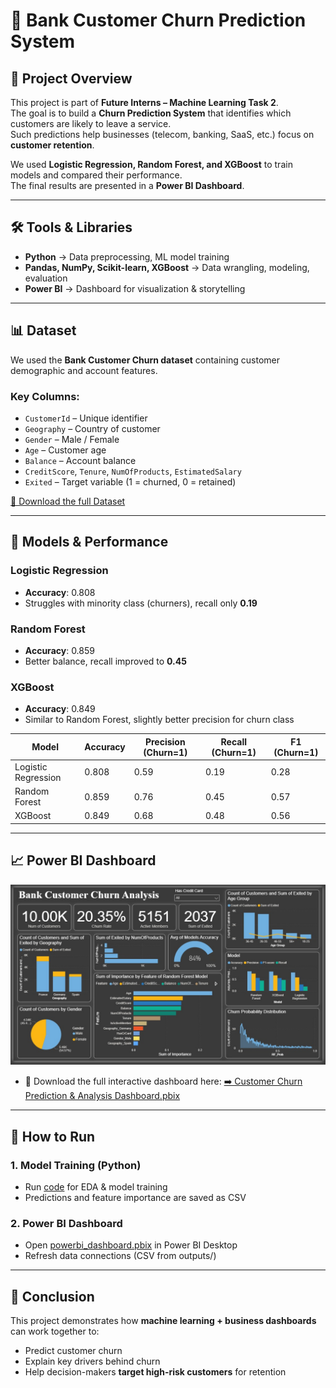# 🚀 Bank Customer Churn Prediction System

## 📌 Project Overview
This project is part of **Future Interns – Machine Learning Task 2**.  
The goal is to build a **Churn Prediction System** that identifies which customers are likely to leave a service.  
Such predictions help businesses (telecom, banking, SaaS, etc.) focus on **customer retention**.

We used **Logistic Regression, Random Forest, and XGBoost** to train models and compared their performance.  
The final results are presented in a **Power BI Dashboard**.

---

## 🛠️ Tools & Libraries
- **Python** → Data preprocessing, ML model training  
- **Pandas, NumPy, Scikit-learn, XGBoost** → Data wrangling, modeling, evaluation  
- **Power BI** → Dashboard for visualization & storytelling
  
---

## 📊 Dataset
We used the **Bank Customer Churn dataset** containing customer demographic and account features.

### Key Columns:
- `CustomerId` – Unique identifier  
- `Geography` – Country of customer  
- `Gender` – Male / Female  
- `Age` – Customer age  
- `Balance` – Account balance  
- `CreditScore`, `Tenure`, `NumOfProducts`, `EstimatedSalary`  
- `Exited` – Target variable (1 = churned, 0 = retained)
  
[📂 Download the full Dataset](https://www.kaggle.com/datasets/adammaus/predicting-churn-for-bank-customers)
  
---


## 🤖 Models & Performance

### Logistic Regression
- **Accuracy**: 0.808  
- Struggles with minority class (churners), recall only **0.19**

### Random Forest
- **Accuracy**: 0.859  
- Better balance, recall improved to **0.45**

### XGBoost
- **Accuracy**: 0.849  
- Similar to Random Forest, slightly better precision for churn class  

| Model               | Accuracy | Precision (Churn=1) | Recall (Churn=1) | F1 (Churn=1) |
|----------------------|----------|---------------------|------------------|--------------|
| Logistic Regression  | 0.808    | 0.59                | 0.19             | 0.28         |
| Random Forest        | 0.859    | 0.76                | 0.45             | 0.57         |
| XGBoost              | 0.849    | 0.68                | 0.48             | 0.56         |

---

## 📈 Power BI Dashboard
![Churn Dashboard](Dashboard.png)
- 📂 Download the full interactive dashboard here:
[➡️ Customer Churn Prediction & Analysis Dashboard.pbix](churn_dashboard.pbix)


---


## 📌 How to Run

### 1. Model Training (Python)
- Run [code](churn_code.ipynb) for EDA & model training  
- Predictions and feature importance are saved as CSV  

### 2. Power BI Dashboard
- Open [powerbi_dashboard.pbix](churn_dashboard.pbix) in Power BI Desktop  
- Refresh data connections (CSV from outputs/)  

---

## 📜 Conclusion
This project demonstrates how **machine learning + business dashboards** can work together to:
- Predict customer churn  
- Explain key drivers behind churn  
- Help decision-makers **target high-risk customers** for retention  
